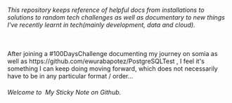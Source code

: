 ###### This repository keeps reference of helpful docs from installations to solutions to random tech challenges as well as documentary to new things I've recently learnt in tech(mainly development, data and cloud).
<br>
After joining a #100DaysChallenge documenting my journey on somia as well as https://github.com/ewurabapotez/PostgreSQLTest , I feel it's something I can keep doing moving forward, which does not necessarily have to be in any particular format / order...

###### Welcome to &nbsp;My Sticky Note on Github.
